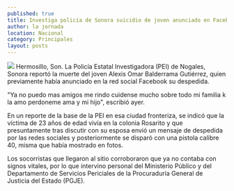 ```yaml
---
published: true
title: Investiga policía de Sonora suicidio de joven anunciado en Facebook
author: la jornada
location: Nacional
category: Principales
layout: posts
---
```


![](http://i.imgur.com/Nh0lPZrm.jpg)
Hermosillo, Son. La Policía Estatal Investigadora (PEI) de Nogales, Sonora reportó la muerte del joven Alexis Omar Balderrama Gutiérrez, quien previamente había anunciado en la red social Facebook su despedida.

"Ya no puedo mas amigos me rindo cuidense mucho sobre todo mi familia k la amo perdoneme ama y mi hijo", escribió ayer.

En un reporte de la base de la PEI en esa ciudad fronteriza, se indicó que la víctima de 23 años de edad vivía en la colonia Rosarito y que presuntamente tras discutir con su esposa envió un mensaje de despedida por las redes sociales y posteriormente se disparó con una pistola calibre 40, misma que había mostrado en fotos.

Los socorristas que llegaron al sitio corroboraron que ya no contaba con signos vitales, por lo que intervino personal del Ministerio Público y del Departamento de Servicios Periciales de la Procuraduría General de Justicia del Estado (PGJE).
